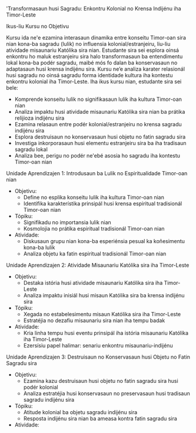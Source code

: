 'Transformasaun husi Sagradu: Enkontru Kolonial no Krensa Indijénu iha Timor-Leste

Ikus-liu Kursu no Objetivu

Kursu ida ne'e ezamina interasaun dinamika entre konseitu Timor-oan sira nian kona-ba sagradu (lulik) no influensia kolonial/estranjeiru, liu-liu atividade misaunariu Katólika sira nian. Estudante sira sei esplora oinsá enkontru ho maluk estranjeiru sira halo transformasaun ba entendimentu lokal kona-ba podér sagradu, maibé mós fo dalan ba konservasaun no adaptasaun husi krensa indijénu sira. Kursu ne’e analiza karater relasionál husi sagradu no oinsá sagradu forma identidade kultura iha kontestu enkontru kolonial iha Timor-Leste. Iha ikus kursu nian, estudante sira sei bele:

- Komprende konseitu lulik no signifikasaun lulik iha kultura Timor-oan nian
- Analiza impaktu husi atividade misaunariu Katólika sira nian ba prátika relijioza indijénu sira
- Ezamina relasaun entre podér kolonial/estranjeiru no krensa sagradu indijénu sira
- Esplora destruisaun no konservasaun husi objetu no fatin sagradu sira
- Investiga inkorporasaun husi elementu estranjeiru sira ba iha tradisaun sagradu lokal
- Analiza bee, perigu no podér ne'ebé asosia ho sagradu iha kontestu Timor-oan nian

Unidade Aprendizajen 1: Introdusaun ba Lulik no Espiritualidade Timor-oan nian
- Objetivu:
  * Define no esplika konseitu lulik iha kultura Timor-oan nian
  * Identifika karakterístika prinsipál husi krensa espiritual tradisionál Timor-oan nian
- Tópiku:
  * Signifikadu no importansia lulik nian
  * Kosmolojia no prátika espiritual tradisionál Timor-oan nian
- Atividade:
  * Diskusaun grupu nian kona-ba esperiénsia pesual ka koñesimentu kona-ba lulik
  * Analiza objetu ka fatin espiritual tradisionál Timor-oan nian

Unidade Aprendizajen 2: Atividade Misaunariu Katólika sira iha Timor-Leste
- Objetivu:
  * Destaka istória husi atividade misaunariu Katólika sira iha Timor-Leste
  * Analiza impaktu inisiál husi misaun Katólika sira ba krensa indijénu sira
- Tópiku:
  * Xegada no estabelesimentu misaun Katólika sira iha Timor-Leste
  * Estratéjia no dezafiu misaunariu sira nian iha tempu badak
- Atividade:
  * Kria linha tempu husi eventu prinsipál iha istória misaunariu Katólika iha Timor-Leste
  * Ezersísiu papel halimar: senariu enkontru misaunariu-indijénu

Unidade Aprendizajen 3: Destruisaun no Konservasaun husi Objetu no Fatin Sagradu sira
- Objetivu:
  * Ezamina kazu destruisaun husi objetu no fatin sagradu sira husi podér kolonial
  * Analiza estratéjia husi konservasaun no preservasaun husi tradisaun sagradu indijénu sira
- Tópiku:
  * Atitude kolonial ba objetu sagradu indijénu sira
  * Resposta indijénu sira nian ba ameasa kontra fatin sagradu sira
- Atividade: